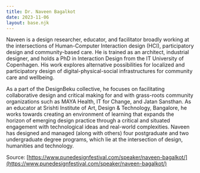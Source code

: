 ```yaml
---
title: Dr. Naveen Bagalkot
date: 2023-11-06
layout: base.njk
--- 
```


Naveen is a design researcher, educator, and facilitator broadly working at the intersections of Human-Computer Interaction design (HCI), participatory design and community-based care. He is trained as an architect, industrial designer, and holds a PhD in Interaction Design from the IT University of Copenhagen. His work explores alternative possibilities for localized and participatory design of digital-physical-social infrastructures for community care and wellbeing.

As a part of the DesignBeku collective, he focuses on facilitating collaborative design and critical making for and with grass-roots community organizations such as MAYA Health, IT for Change, and Jatan Sansthan. As an educator at Srishti Institute of Art, Design & Technology, Bangalore, he works towards creating an environment of learning that expands the horizon of emerging design practice through a critical and situated engagement with technological ideas and real-world complexities. Naveen has designed and managed (along with others) four postgraduate and two undergraduate degree programs, which lie at the intersection of design, humanities and technology.

Source: [https://www.punedesignfestival.com/speaker/naveen-bagalkot/](https://www.punedesignfestival.com/speaker/naveen-bagalkot/)
